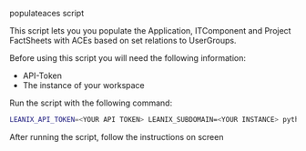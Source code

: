 populateaces script

This script lets you you populate the Application, ITComponent and Project FactSheets with ACEs based on set relations to UserGroups.

Before using this script you will need the following information:
- API-Token
- The instance of your workspace

Run the script with the following command:  
```bash
LEANIX_API_TOKEN=<YOUR API TOKEN> LEANIX_SUBDOMAIN=<YOUR INSTANCE> python populateaces.py
```

After running the script, follow the instructions on screen